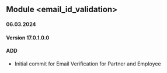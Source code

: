 ## Module <email_id_validation>

#### 06.03.2024
#### Version 17.0.1.0.0
#### ADD
- Initial commit for Email Verification for Partner and Employee